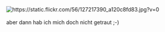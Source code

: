 <html><body><img src="https://static.flickr.com/56/127217390_a120c8fd83.jpg?v=0" alt="https://static.flickr.com/56/127217390_a120c8fd83.jpg?v=0"><br>
<br>
aber dann hab ich mich doch nicht getraut ;-)</body></html>
